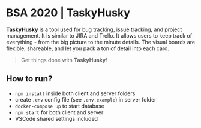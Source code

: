 # BSA 2020 | TaskyHusky

**TaskyHusky** is a tool used for bug tracking, issue tracking, and project management. It is similar to JIRA and Trello. It allows users to keep track of everything - from the big picture to the minute details. The visual boards are flexible, shareable, and let you pack a ton of detail into each card.

> Get things done with **TaskyHusky**!

## How to run?

-   `npm install` inside both client and server folders
-   create `.env` config file (see `.env.example`) in server folder
-   `docker-compose up` to start database
-   `npm start` for both client and server
-   VSCode shared settings included
